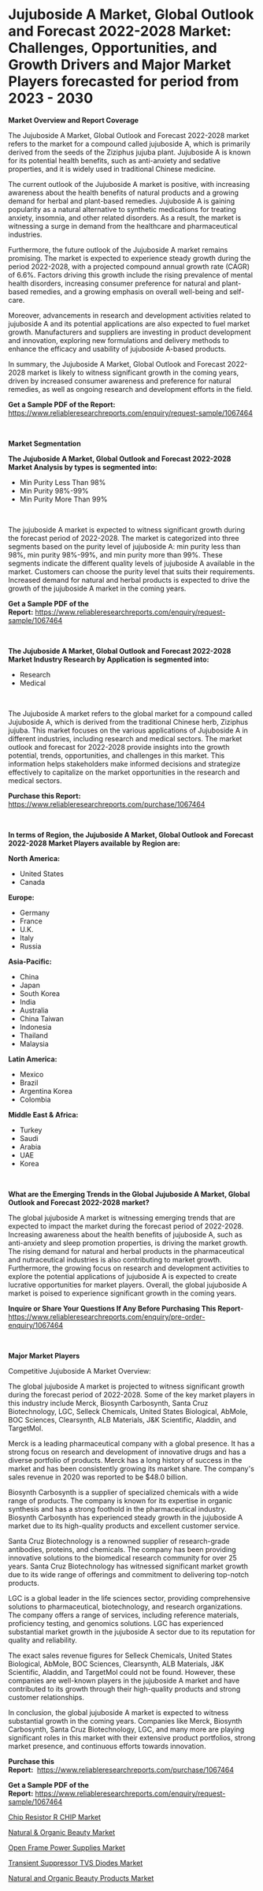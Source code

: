 <p><h1>Jujuboside A Market, Global Outlook and Forecast 2022-2028 Market: Challenges, Opportunities, and Growth Drivers and Major Market Players forecasted for period from 2023 - 2030</h1></p><p><strong>Market Overview and Report Coverage</strong></p>
<p><p>The Jujuboside A Market, Global Outlook and Forecast 2022-2028 market refers to the market for a compound called jujuboside A, which is primarily derived from the seeds of the Ziziphus jujuba plant. Jujuboside A is known for its potential health benefits, such as anti-anxiety and sedative properties, and it is widely used in traditional Chinese medicine.</p><p>The current outlook of the Jujuboside A market is positive, with increasing awareness about the health benefits of natural products and a growing demand for herbal and plant-based remedies. Jujuboside A is gaining popularity as a natural alternative to synthetic medications for treating anxiety, insomnia, and other related disorders. As a result, the market is witnessing a surge in demand from the healthcare and pharmaceutical industries.</p><p>Furthermore, the future outlook of the Jujuboside A market remains promising. The market is expected to experience steady growth during the period 2022-2028, with a projected compound annual growth rate (CAGR) of 6.6%. Factors driving this growth include the rising prevalence of mental health disorders, increasing consumer preference for natural and plant-based remedies, and a growing emphasis on overall well-being and self-care.</p><p>Moreover, advancements in research and development activities related to jujuboside A and its potential applications are also expected to fuel market growth. Manufacturers and suppliers are investing in product development and innovation, exploring new formulations and delivery methods to enhance the efficacy and usability of jujuboside A-based products.</p><p>In summary, the Jujuboside A Market, Global Outlook and Forecast 2022-2028 market is likely to witness significant growth in the coming years, driven by increased consumer awareness and preference for natural remedies, as well as ongoing research and development efforts in the field.</p></p>
<p><strong>Get a Sample PDF of the Report:</strong> <a href="https://www.reliableresearchreports.com/enquiry/request-sample/1067464">https://www.reliableresearchreports.com/enquiry/request-sample/1067464</a></p>
<p>&nbsp;</p>
<p><strong>Market Segmentation</strong></p>
<p><strong>The Jujuboside A Market, Global Outlook and Forecast 2022-2028 Market Analysis by types is segmented into:</strong></p>
<p><ul><li>Min Purity Less Than 98%</li><li>Min Purity 98%-99%</li><li>Min Purity More Than 99%</li></ul></p>
<p>&nbsp;</p>
<p><p>The jujuboside A market is expected to witness significant growth during the forecast period of 2022-2028. The market is categorized into three segments based on the purity level of jujuboside A: min purity less than 98%, min purity 98%-99%, and min purity more than 99%. These segments indicate the different quality levels of jujuboside A available in the market. Customers can choose the purity level that suits their requirements. Increased demand for natural and herbal products is expected to drive the growth of the jujuboside A market in the coming years.</p></p>
<p><strong>Get a Sample PDF of the Report:</strong>&nbsp;<a href="https://www.reliableresearchreports.com/enquiry/request-sample/1067464">https://www.reliableresearchreports.com/enquiry/request-sample/1067464</a></p>
<p>&nbsp;</p>
<p><strong>The Jujuboside A Market, Global Outlook and Forecast 2022-2028 Market Industry Research by Application is segmented into:</strong></p>
<p><ul><li>Research</li><li>Medical</li></ul></p>
<p>&nbsp;</p>
<p><p>The Jujuboside A market refers to the global market for a compound called Jujuboside A, which is derived from the traditional Chinese herb, Ziziphus jujuba. This market focuses on the various applications of Jujuboside A in different industries, including research and medical sectors. The market outlook and forecast for 2022-2028 provide insights into the growth potential, trends, opportunities, and challenges in this market. This information helps stakeholders make informed decisions and strategize effectively to capitalize on the market opportunities in the research and medical sectors.</p></p>
<p><strong>Purchase this Report:</strong>&nbsp; <a href="https://www.reliableresearchreports.com/purchase/1067464">https://www.reliableresearchreports.com/purchase/1067464</a></p>
<p>&nbsp;</p>
<p><strong>In terms of Region, the Jujuboside A Market, Global Outlook and Forecast 2022-2028 Market Players available by Region are:</strong></p>
<p>
    <p> <strong> North America: </strong>
        <ul>
            <li>United States</li>
            <li>Canada</li>
        </ul>
        </p> 
    <p> <strong> Europe: </strong>
        <ul>
            <li>Germany</li>
            <li>France</li>
            <li>U.K.</li>
            <li>Italy</li>
            <li>Russia</li>
        </ul>
        </p> 
    <p> <strong> Asia-Pacific: </strong>
        <ul>
            <li>China</li>
            <li>Japan</li>
            <li>South Korea</li>
            <li>India</li>
            <li>Australia</li>
            <li>China Taiwan</li>
            <li>Indonesia</li>
            <li>Thailand</li>
            <li>Malaysia</li>
        </ul>
        </p> 
    <p> <strong> Latin America: </strong>
        <ul>
            <li>Mexico</li>
            <li>Brazil</li>
            <li>Argentina Korea</li>
            <li>Colombia</li>
        </ul>
        </p> 
    <p> <strong> Middle East & Africa: </strong>
        <ul>
            <li>Turkey</li>
            <li>Saudi</li>
            <li>Arabia</li>
            <li>UAE</li>
            <li>Korea</li>
        </ul>
    </p>
    </p>
<p>&nbsp;</p>
<p><strong>What are the Emerging Trends in the Global Jujuboside A Market, Global Outlook and Forecast 2022-2028 market?</strong></p>
<p><p>The global jujuboside A market is witnessing emerging trends that are expected to impact the market during the forecast period of 2022-2028. Increasing awareness about the health benefits of jujuboside A, such as anti-anxiety and sleep promotion properties, is driving the market growth. The rising demand for natural and herbal products in the pharmaceutical and nutraceutical industries is also contributing to market growth. Furthermore, the growing focus on research and development activities to explore the potential applications of jujuboside A is expected to create lucrative opportunities for market players. Overall, the global jujuboside A market is poised to experience significant growth in the coming years.</p></p>
<p><strong>Inquire or Share Your Questions If Any Before Purchasing This Report</strong>- <a href="https://www.reliableresearchreports.com/enquiry/pre-order-enquiry/1067464">https://www.reliableresearchreports.com/enquiry/pre-order-enquiry/1067464</a></p>
<p>&nbsp;</p>
<p><strong>Major Market Players</strong></p>
<p><p>Competitive Jujuboside A Market Overview:</p><p>The global jujuboside A market is projected to witness significant growth during the forecast period of 2022-2028. Some of the key market players in this industry include Merck, Biosynth Carbosynth, Santa Cruz Biotechnology, LGC, Selleck Chemicals, United States Biological, AbMole, BOC Sciences, Clearsynth, ALB Materials, J&K Scientific, Aladdin, and TargetMol.</p><p>Merck is a leading pharmaceutical company with a global presence. It has a strong focus on research and development of innovative drugs and has a diverse portfolio of products. Merck has a long history of success in the market and has been consistently growing its market share. The company's sales revenue in 2020 was reported to be $48.0 billion.</p><p>Biosynth Carbosynth is a supplier of specialized chemicals with a wide range of products. The company is known for its expertise in organic synthesis and has a strong foothold in the pharmaceutical industry. Biosynth Carbosynth has experienced steady growth in the jujuboside A market due to its high-quality products and excellent customer service.</p><p>Santa Cruz Biotechnology is a renowned supplier of research-grade antibodies, proteins, and chemicals. The company has been providing innovative solutions to the biomedical research community for over 25 years. Santa Cruz Biotechnology has witnessed significant market growth due to its wide range of offerings and commitment to delivering top-notch products.</p><p>LGC is a global leader in the life sciences sector, providing comprehensive solutions to pharmaceutical, biotechnology, and research organizations. The company offers a range of services, including reference materials, proficiency testing, and genomics solutions. LGC has experienced substantial market growth in the jujuboside A sector due to its reputation for quality and reliability.</p><p>The exact sales revenue figures for Selleck Chemicals, United States Biological, AbMole, BOC Sciences, Clearsynth, ALB Materials, J&K Scientific, Aladdin, and TargetMol could not be found. However, these companies are well-known players in the jujuboside A market and have contributed to its growth through their high-quality products and strong customer relationships.</p><p>In conclusion, the global jujuboside A market is expected to witness substantial growth in the coming years. Companies like Merck, Biosynth Carbosynth, Santa Cruz Biotechnology, LGC, and many more are playing significant roles in this market with their extensive product portfolios, strong market presence, and continuous efforts towards innovation.</p></p>
<p><strong>Purchase this Report:</strong>&nbsp;&nbsp;<a href="https://www.reliableresearchreports.com/purchase/1067464">https://www.reliableresearchreports.com/purchase/1067464</a></p>
<p></p>
<p><strong>Get a Sample PDF of the Report:</strong>&nbsp;<a href="https://www.reliableresearchreports.com/enquiry/request-sample/1067464">https://www.reliableresearchreports.com/enquiry/request-sample/1067464</a></p>
<p><p><a href="https://www.reportprime.com/chip-resistor-r-chip-r5608">Chip Resistor R CHIP Market</a></p><p><a href="https://medium.com/@anamariaagolli86/natural-amp-organic-beauty-market-size-growth-forecast-2023-2030-522bb686214c">Natural & Organic Beauty Market</a></p><p><a href="https://www.linkedin.com/pulse/open-frame-power-supplies-market-size-share-global-analysis-o1yie/">Open Frame Power Supplies Market</a></p><p><a href="https://www.reportprime.com/transient-suppressor-tvs-diodes-r5603">Transient Suppressor TVS Diodes Market</a></p><p><a href="https://medium.com/@greisdukagjini2014/natural-and-organic-beauty-products-market-size-growth-forecast-2023-2030-8d8237afe53b">Natural and Organic Beauty Products Market</a></p></p>